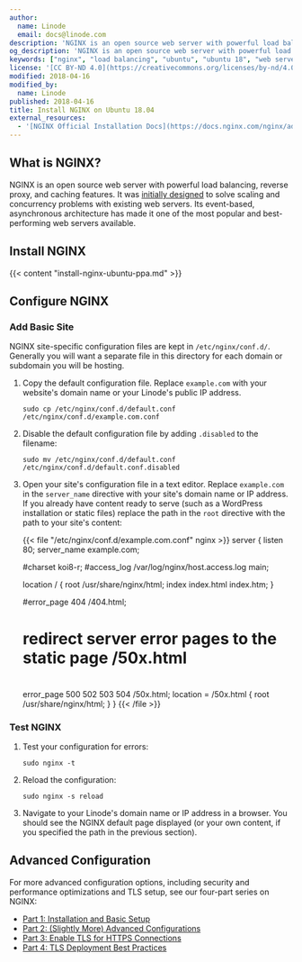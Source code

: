 ```yaml
---
author:
  name: Linode
  email: docs@linode.com
description: 'NGINX is an open source web server with powerful load balancing, reverse proxy, and caching features. This guide demonstrates how to install NGINX on Ubuntu 18.04.'
og_description: 'NGINX is an open source web server with powerful load balancing, reverse proxy, and caching features. This guide demonstrates how to install NGINX on Ubuntu 18.04.'
keywords: ["nginx", "load balancing", "ubuntu", "ubuntu 18", "web server", "static content", "install nginx"]
license: '[CC BY-ND 4.0](https://creativecommons.org/licenses/by-nd/4.0)'
modified: 2018-04-16
modified_by:
  name: Linode
published: 2018-04-16
title: Install NGINX on Ubuntu 18.04
external_resources:
  - '[NGINX Official Installation Docs](https://docs.nginx.com/nginx/admin-guide/installing-nginx/installing-nginx-open-source/)'
---
```


## What is NGINX?

NGINX is an open source web server with powerful load balancing, reverse proxy, and caching features. It was [initially designed](https://www.nginx.com/resources/glossary/nginx/) to solve scaling and concurrency problems with existing web servers. Its event-based, asynchronous architecture has made it one of the most popular and best-performing web servers available.

## Install NGINX

{{< content "install-nginx-ubuntu-ppa.md" >}}

## Configure NGINX

### Add Basic Site

NGINX site-specific configuration files are kept in `/etc/nginx/conf.d/`. Generally you will want a separate file in this directory for each domain or subdomain you will be hosting.

1.  Copy the default configuration file. Replace `example.com` with your website's domain name or your Linode's public IP address.

        sudo cp /etc/nginx/conf.d/default.conf /etc/nginx/conf.d/example.com.conf

2.  Disable the default configuration file by adding `.disabled` to the filename:

        sudo mv /etc/nginx/conf.d/default.conf /etc/nginx/conf.d/default.conf.disabled

3.  Open your site's configuration file in a text editor. Replace `example.com` in the `server_name` directive with your site's domain name or IP address. If you already have content ready to serve (such as a WordPress installation or static files) replace the path in the `root` directive with the path to your site's content:

    {{< file "/etc/nginx/conf.d/example.com.conf" nginx >}}
server {
    listen       80;
    server_name  example.com;

    #charset koi8-r;
    #access_log  /var/log/nginx/host.access.log  main;

    location / {
        root   /usr/share/nginx/html;
        index  index.html index.htm;
    }

    #error_page  404              /404.html;

    # redirect server error pages to the static page /50x.html
    #
    error_page   500 502 503 504  /50x.html;
    location = /50x.html {
        root   /usr/share/nginx/html;
    }
}
{{< /file >}}

### Test NGINX

1.  Test your configuration for errors:

        sudo nginx -t

2.  Reload the configuration:

        sudo nginx -s reload

3.  Navigate to your Linode's domain name or IP address in a browser. You should see the NGINX default page displayed (or your own content, if you specified the path in the previous section).

## Advanced Configuration

For more advanced configuration options, including security and performance optimizations and TLS setup, see our four-part series on NGINX:

- [Part 1: Installation and Basic Setup](/docs/web-servers/nginx/nginx-installation-and-basic-setup/)
- [Part 2: (Slightly More) Advanced Configurations](/docs/web-servers/nginx/slightly-more-advanced-configurations-for-nginx/)
- [Part 3: Enable TLS for HTTPS Connections](/docs/web-servers/nginx/enable-tls-on-nginx-for-https-connections/)
- [Part 4: TLS Deployment Best Practices](/docs/web-servers/nginx/tls-deployment-best-practices-for-nginx/)
